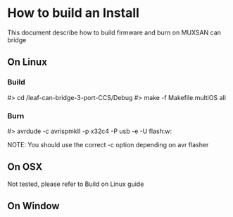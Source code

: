 # How to build an Install

This document describe how to build firmware and burn on MUXSAN can bridge

## On Linux

### Build

#> cd <clone repo>/leaf-can-bridge-3-port-CCS/Debug
#> make -f Makefile.multiOS all

### Burn

#> avrdude -c avrispmkII -p x32c4 -P usb -e -U flash:w:<your hex file>

NOTE: You should use the correct -c option depending on avr flasher

## On OSX
Not tested, please refer to Build on Linux guide

## On Window
